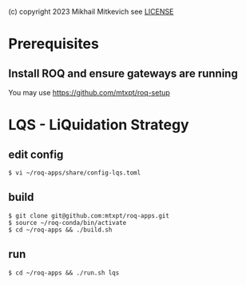 (c) copyright 2023 Mikhail Mitkevich
see [LICENSE](./LICENSE)

# Prerequisites
## Install ROQ and ensure gateways are running
You may use https://github.com/mtxpt/roq-setup

# LQS - LiQuidation Strategy

## edit config
```
$ vi ~/roq-apps/share/config-lqs.toml
```

## build
```
$ git clone git@github.com:mtxpt/roq-apps.git
$ source ~/roq-conda/bin/activate
$ cd ~/roq-apps && ./build.sh
```

## run

```
$ cd ~/roq-apps && ./run.sh lqs
```

